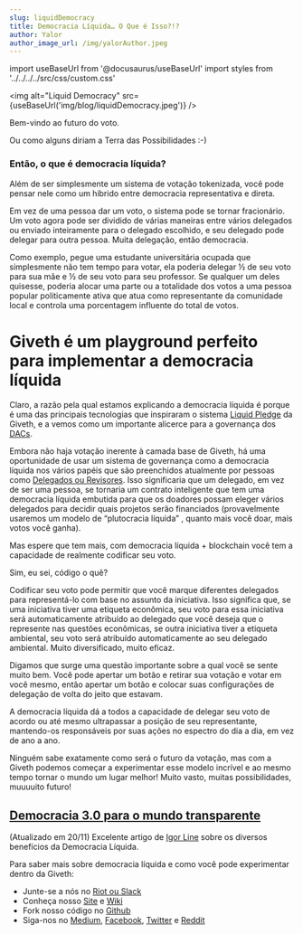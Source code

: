 ```yaml
---
slug: liquidDemocracy
title: Democracia Líquida… O Que é Isso?!?
author: Yalor
author_image_url: /img/yalorAuthor.jpeg
---
```

import useBaseUrl from '@docusaurus/useBaseUrl'
import styles from '../../../../src/css/custom.css'

<img alt="Liquid Democracy" src={useBaseUrl('img/blog/liquidDemocracy.jpeg')} />

Bem-vindo ao futuro do voto.

Ou como alguns diriam a Terra das Possibilidades :-)

### Então, o que é democracia líquida?

Além de ser simplesmente um sistema de votação tokenizada, você pode pensar nele como um híbrido entre democracia representativa e direta.

Em vez de uma pessoa dar um voto, o sistema pode se tornar fracionário. Um voto agora pode ser dividido de várias maneiras entre vários delegados ou enviado inteiramente para o delegado escolhido, e seu delegado pode delegar para outra pessoa. Muita delegação, então democracia.

Como exemplo, pegue uma estudante universitária ocupada que simplesmente não tem tempo para votar, ela poderia delegar ½ de seu voto para sua mãe e ½ de seu voto para seu professor. Se qualquer um deles quisesse, poderia alocar uma parte ou a totalidade dos votos a uma pessoa popular politicamente ativa que atua como representante da comunidade local e controla uma porcentagem influente do total de votos.

Giveth é um playground perfeito para implementar a democracia líquida
=======================================================================

Claro, a razão pela qual estamos explicando a democracia líquida é porque é uma das principais tecnologias que inspiraram o sistema [Liquid Pledge](https://github.com/Giveth/liquidpledging) da Giveth, e a vemos como um importante alicerce para a governança dos [DACs](https://medium.com/giveth/giveth-introduces-decentralized-altruistic-communities-dacs-d1155a79bdc4).

Embora não haja votação inerente à camada base de Giveth, há uma oportunidade de usar um sistema de governança como a democracia líquida nos vários papéis que são preenchidos atualmente por pessoas como [Delegados ou Revisores](https://medium.com/giveth/what-is-the-future-of-giving-d50446b0a0e4). Isso significaria que um delegado, em vez de ser uma pessoa, se tornaria um contrato inteligente que tem uma democracia líquida embutida para que os doadores possam eleger vários delegados para decidir quais projetos serão financiados (provavelmente usaremos um modelo de “plutocracia líquida” , quanto mais você doar, mais votos você ganha).

Mas espere que tem mais, com democracia líquida + blockchain você tem a capacidade de realmente codificar seu voto.

Sim, eu sei, código o quê?

Codificar seu voto pode permitir que você marque diferentes delegados para representá-lo com base no assunto da iniciativa. Isso significa que, se uma iniciativa tiver uma etiqueta econômica, seu voto para essa iniciativa será automaticamente atribuído ao delegado que você deseja que o represente nas questões econômicas, se outra iniciativa tiver a etiqueta ambiental, seu voto será atribuído automaticamente ao seu delegado ambiental. Muito diversificado, muito eficaz.

Digamos que surge uma questão importante sobre a qual você se sente muito bem. Você pode apertar um botão e retirar sua votação e votar em você mesmo, então apertar um botão e colocar suas configurações de delegação de volta do jeito que estavam.

A democracia líquida dá a todos a capacidade de delegar seu voto de acordo ou até mesmo ultrapassar a posição de seu representante, mantendo-os responsáveis por suas ações no espectro do dia a dia, em vez de ano a ano.

Ninguém sabe exatamente como será o futuro da votação, mas com a Giveth podemos começar a experimentar esse modelo incrível e ao mesmo tempo tornar o mundo um lugar melhor! Muito vasto, muitas possibilidades, muuuuito futuro!

[Democracia 3.0 para o mundo transparente](https://medium.com/decentfund/democracy-3-0-for-the-transparent-world-5a9f1ffad1ad)
----------------------------------------------------------------------------------------------------------------------------------------

(Atualizado em 20/11) Excelente artigo de [Igor Line](https://medium.com/u/bc1f295769e2?source=post_page-----bd3c63e8df52--------------------------------) sobre os diversos benefícios da Democracia Líquida.

Para saber mais sobre democracia líquida e como você pode experimentar dentro da Giveth:

* Junte-se a nós no [Riot ou Slack](http://join.giveth.io/)
* Conheça nosso [Site](http://giveth.io/) e [Wiki](https://wiki.giveth.io/)
* Fork nosso código no [Github](http://github.com/Giveth/)
* Siga-nos no [Medium](http://medium.com/giveth/), [Facebook](https://www.facebook.com/givethio), [Twitter](http://twitter.com/givethio) e [Reddit](https://www.reddit.com/r/giveth/)